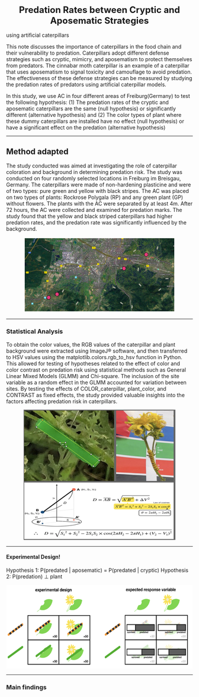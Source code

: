 
<h1 style="text-align:center; font-size:24px;">Predation Rates between Cryptic and Aposematic Strategies</h1>
                            using artificial caterpillars


This note discusses the importance of caterpillars in the food chain and their vulnerability to predation. Caterpillars adopt different defense strategies such as cryptic, mimicry, and aposematism to protect themselves from predators. The cinnabar moth caterpillar is an example of a caterpillar that uses aposematism to signal toxicity and camouflage to avoid predation. The effectiveness of these defense strategies can be measured by studying the predation rates of predators using artificial caterpillar models. 

In this study, we use AC in four different areas of Freiburg(Germany) to test the following hypothesis: (1) The predation rates of the cryptic and aposematic caterpillars are the same (null hypothesis) or significantly different (alternative hypothesis) and (2) The color types of plant where these dummy caterpillars are installed have no effect (null hypothesis) or have a significant effect on the predation (alternative hypothesis)

--------

## Method adapted

The study conducted was aimed at investigating the role of caterpillar coloration and background in determining predation risk. The study was conducted on four randomly selected locations in Freiburg im Breisgau, Germany. The caterpillars were made of non-hardening plasticine and were of two types: pure green and yellow with black stripes. The AC was placed on two types of plants: Rockrose Polygala (RP) and any green plant (GP) without flowers. The plants with the AC were separated by at least 4m. After 72 hours, the AC were collected and examined for predation marks. The study found that the yellow and black striped caterpillars had higher predation rates, and the predation rate was significantly influenced by the background. 

<p align="center">
  <img src="Freiburg_map.png" alt="Uni_freiburg">
</p>


--------
### Statistical Analysis

To obtain the color values, the RGB values of the caterpillar and plant background were extracted using ImageJ® software, and then transferred to HSV values using the matplotlib.colors.rgb_to_hsv function in Python. This allowed for testing of hypotheses related to the effect of color and color contrast on predation risk using statistical methods such as General Linear Mixed Models (GLMM) and Chi-square. The inclusion of the site variable as a random effect in the GLMM accounted for variation between sites. By testing the effects of COLOR_caterpillar, plant_color, and CONTRAST as fixed effects, the study provided valuable insights into the factors affecting predation risk in caterpillars.

<p align="center">
  <img src="Color_analysis.png" alt="Color_analysis">
</p>

--------
#### Experimental Design!
Hypothesis 1:  P(predated | aposematic) = P(predated | cryptic)
Hypothesis 2:  P(predation) ⊥ plant 

<p align="center">
  <img src="design.png" alt="design">
</p>

--------
### Main findings
